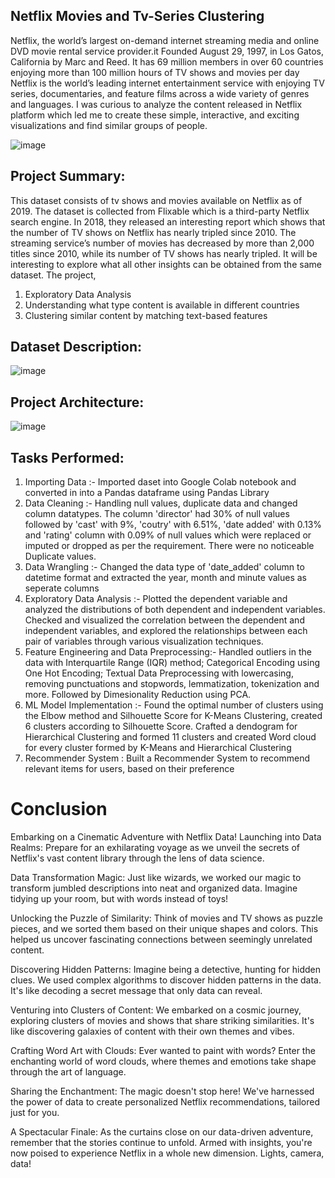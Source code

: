 ## Netflix Movies and Tv-Series Clustering

Netflix, the world’s largest on-demand internet streaming media and online DVD movie rental service provider.it Founded August 29, 1997, in Los Gatos, California by Marc and Reed. It has 69 million members in over 60 countries enjoying more than 100 million hours of TV shows and movies per day Netflix is the world’s leading internet entertainment service with enjoying TV series, documentaries, and feature films across a wide variety of genres and languages. I was curious to analyze the content released in Netflix platform which led me to create these simple, interactive, and exciting visualizations and find similar groups of people.

![image](https://github.com/sahil-kishor/Netflix-Movies-and-Tv-Series-Clustering/assets/159517524/6801e807-d430-4c45-a39b-7acc54955c68)

## Project Summary: 

This dataset consists of tv shows and movies available on Netflix as of 2019. The dataset is collected from Flixable which is a third-party Netflix search engine. In 2018, they released an interesting report which shows that the number of TV shows on Netflix has nearly tripled since 2010. The streaming service’s number of movies has decreased by more than 2,000 titles since 2010, while its number of TV shows has nearly tripled. It will be interesting to explore what all other insights can be obtained from the same dataset. The project,

1. Exploratory Data Analysis
2. Understanding what type content is available in different countries
3. Clustering similar content by matching text-based features

## Dataset Description:

![image](https://github.com/sahil-kishor/Netflix-Movies-and-Tv-Series-Clustering/assets/159517524/995c4ae1-9953-4745-9a4a-0f4d4bd32711)

## Project Architecture:

![image](https://github.com/sahil-kishor/Netflix-Movies-and-Tv-Series-Clustering/assets/159517524/b0b9b271-59f6-4bda-9829-30f95f1507b8)

## Tasks Performed:

1. Importing Data :- Imported daset into Google Colab notebook and converted in into a Pandas dataframe using Pandas Library
2. Data Cleaning :- Handling null values, duplicate data and changed column datatypes. The column 'director' had 30% of null values followed by 'cast' with 9%, 'coutry' with 6.51%, 'date added' with 0.13% and 'rating' column with 0.09% of null values which were replaced or imputed or dropped as per the requirement. There were no noticeable Duplicate values.
3. Data Wrangling :- Changed the data type of 'date_added' column to datetime format and extracted the year, month and minute values as seperate columns
4. Exploratory Data Analysis :- Plotted the dependent variable and analyzed the distributions of both dependent and independent variables. Checked and visualized the correlation between the dependent and independent variables, and explored the relationships between each pair of variables through various visualization techniques.
5. Feature Engineering and Data Preprocessing:- Handled outliers in the data with Interquartile Range (IQR) method; Categorical Encoding using One Hot Encoding; Textual Data Preprocessing with lowercasing, removing punctuations and stopwords, lemmatization, tokenization and more. Followed by Dimesionality Reduction using PCA.
6. ML Model Implementation :- Found the optimal number of clusters using the Elbow method and Silhouette Score for K-Means Clustering, created 6 clusters according to Silhouette Score. Crafted a dendogram for Hierarchical Clustering and formed 11 clusters and created Word cloud for every cluster formed by K-Means and Hierarchical Clustering
7. Recommender System : Built a Recommender System to recommend relevant items for users, based on their preference

# Conclusion
Embarking on a Cinematic Adventure with Netflix Data! Launching into Data Realms: Prepare for an exhilarating voyage as we unveil the secrets of Netflix's vast content library through the lens of data science.

Data Transformation Magic: Just like wizards, we worked our magic to transform jumbled descriptions into neat and organized data. Imagine tidying up your room, but with words instead of toys!

Unlocking the Puzzle of Similarity: Think of movies and TV shows as puzzle pieces, and we sorted them based on their unique shapes and colors. This helped us uncover fascinating connections between seemingly unrelated content.

Discovering Hidden Patterns: Imagine being a detective, hunting for hidden clues. We used complex algorithms to discover hidden patterns in the data. It's like decoding a secret message that only data can reveal.

Venturing into Clusters of Content: We embarked on a cosmic journey, exploring clusters of movies and shows that share striking similarities. It's like discovering galaxies of content with their own themes and vibes.

Crafting Word Art with Clouds: Ever wanted to paint with words? Enter the enchanting world of word clouds, where themes and emotions take shape through the art of language.

Sharing the Enchantment: The magic doesn't stop here! We've harnessed the power of data to create personalized Netflix recommendations, tailored just for you.

A Spectacular Finale: As the curtains close on our data-driven adventure, remember that the stories continue to unfold. Armed with insights, you're now poised to experience Netflix in a whole new dimension. Lights, camera, data!




